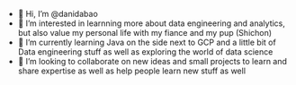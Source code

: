 - 👋 Hi, I’m @danidabao
- 👀 I’m interested in learnning more about data engineering and analytics, but also value my personal life with my fiance and my pup (Shichon)
- 🌱 I’m currently learning Java on the side next to GCP and a little bit of Data engineering stuff as well as exploring the world of data science
- 💞️ I’m looking to collaborate on new ideas and small projects to learn and share expertise as well as help people learn new stuff as well


<!---
danidabao/danidabao is a ✨ special ✨ repository because its `README.md` (this file) appears on your GitHub profile.
You can click the Preview link to take a look at your changes.
--->
